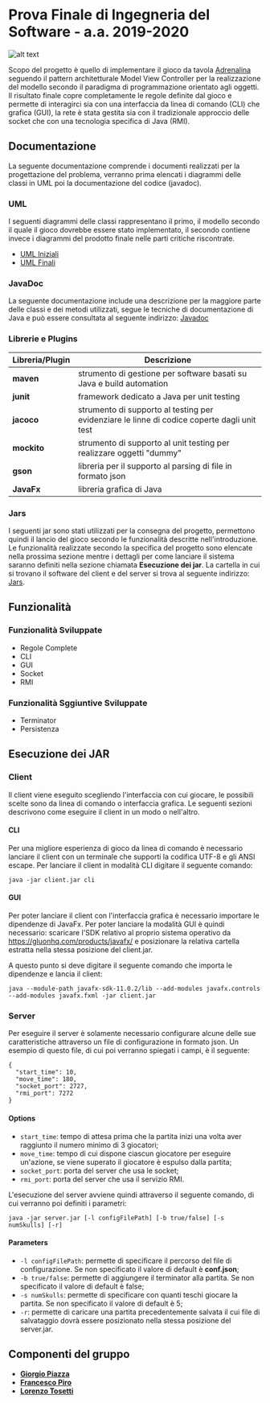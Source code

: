 # Prova Finale di Ingegneria del Software - a.a. 2019-2020
![alt text](https://cf.geekdo-images.com/opengraph/img/ac8k6cuJA8cf6jnRlPjzkDd_YuQ=/fit-in/1200x630/pic3476604.jpg)

Scopo del progetto è quello di implementare il gioco da tavola [Adrenalina](https://czechgames.com/en/adrenaline/) seguendo il pattern architetturale Model View Controller per la realizzazione del modello secondo il paradigma di programmazione orientato agli oggetti. Il risultato finale copre completamente le regole definite dal gioco e permette di interagirci sia con una interfaccia da linea di comando (CLI) che grafica (GUI), la rete è stata gestita sia con il tradizionale approccio delle socket che con una tecnologia specifica di Java (RMI).

## Documentazione
La seguente documentazione comprende i documenti realizzati per la progettazione del problema, verranno prima elencati i diagrammi delle classi in UML poi la documentazione del codice (javadoc).

### UML
I seguenti diagrammi delle classi rappresentano il primo, il modello secondo il quale il gioco dovrebbe essere stato implementato, il secondo contiene invece i diagrammi del prodotto finale nelle parti critiche riscontrate.
- [UML Iniziali](https://github.com/giorgiopiazza/ing-sw-2019-27/tree/master/Deliveries/uml/initial)
- [UML Finali](https://github.com/giorgiopiazza/ing-sw-2019-27/tree/master/Deliveries/uml/final)

### JavaDoc
La seguente documentazione include una descrizione per la maggiore parte delle classi e dei metodi utilizzati, segue le tecniche di documentazione di Java e può essere consultata al seguente indirizzo: [Javadoc](https://github.com/giorgiopiazza/ing-sw-2019-27/tree/master/docs)

### Librerie e Plugins
|Libreria/Plugin|Descrizione|
|---------------|-----------|
|__maven__|strumento di gestione per software basati su Java e build automation|
|__junit__|framework dedicato a Java per unit testing|
|__jacoco__|strumento di supporto al testing per evidenziare le linne di codice coperte dagli unit test|
|__mockito__|strumento di supporto al unit testing per realizzare oggetti "dummy"|
|__gson__|libreria per il supporto al parsing di file in formato json|
|__JavaFx__|libreria grafica di Java|

### Jars
I seguenti jar sono stati utilizzati per la consegna del progetto, permettono quindi il lancio del gioco secondo le funzionalità descritte nell'introduzione. Le funzionalità realizzate secondo la specifica del progetto sono elencate nella prossima sezione mentre i dettagli per come lanciare il sistema saranno definiti nella sezione chiamata __Esecuzione dei jar__. La cartella in cui si trovano il software del client e del server si trova al seguente indirizzo: [Jars](https://github.com/giorgiopiazza/ing-sw-2019-27/tree/master/Deliveries/jar).

## Funzionalità
### Funzionalità Sviluppate
- Regole Complete
- CLI
- GUI
- Socket
- RMI

### Funzionalità Sggiuntive Sviluppate
- Terminator
- Persistenza

## Esecuzione dei JAR
### Client
Il client viene eseguito scegliendo l'interfaccia con cui giocare, le possibili scelte sono da linea di comando o interfaccia grafica. Le seguenti sezioni descrivono come eseguire il client in un modo o nell'altro.
#### CLI
Per una migliore esperienza di gioco da linea di comando è necessario lanciare il client con un terminale che supporti la codifica UTF-8 e gli ANSI escape. 
Per lanciare il client in modalità CLI digitare il seguente comando:
```
java -jar client.jar cli
```
#### GUI
Per poter lanciare il client con l'interfaccia grafica è necessario importare le dipendenze di JavaFx. Per poter lanciare la modalità GUI è quindi necessario: scaricare l'SDK relativo al proprio sistema operativo da https://gluonhq.com/products/javafx/ e posizionare la relativa cartella estratta nella stessa posizione del client.jar.

A questo punto si deve digitare il seguente comando che importa le dipendenze e lancia il client:
```
java --module-path javafx-sdk-11.0.2/lib --add-modules javafx.controls --add-modules javafx.fxml -jar client.jar
```

### Server
Per eseguire il server è solamente necessario configurare alcune delle sue caratteristiche attraverso un file di configurazione in formato json.
Un esempio di questo file, di cui poi verranno spiegati i campi, è il seguente:
```
{
  "start_time": 10,
  "move_time": 180,
  "socket_port": 2727,
  "rmi_port": 7272
}
```
#### Options
- `start_time`: tempo di attesa prima che la partita inizi una volta aver raggiunto il numero minimo di 3 giocatori; 
- `move_time`: tempo di cui dispone ciascun giocatore per eseguire un'azione, se viene superato il giocatore è espulso dalla partita;
- `socket_port`: porta del server che usa le socket;
- `rmi_port`: porta del server che usa il servizio RMI. 

L'esecuzione del server avviene quindi attraverso il seguente comando, di cui verranno poi definiti i parametri:
```
java -jar server.jar [-l configFilePath] [-b true/false] [-s numSkulls] [-r]
```
#### Parameters
- `-l configFilePath`: permette di specificare il percorso del file di configurazione. Se non specificato il valore di default è __conf.json__;
- `-b true/false`: permette di aggiungere il terminator alla partita. Se non specificato il valore di default è false;
- `-s numSkulls`: permette di specificare con quanti teschi giocare la partita. Se non specificato il valore di default è 5;
- `-r`: permette di caricare una partita precedentemente salvata il cui file di salvataggio dovrà essere posizionato nella stessa posizione del server.jar.

## Componenti del gruppo
- [__Giorgio Piazza__](https://github.com/giorgiopiazza)
- [__Francesco Piro__](https://github.com/Megapiro)
- [__Lorenzo Tosetti__](https://github.com/tosettil-polimi)
